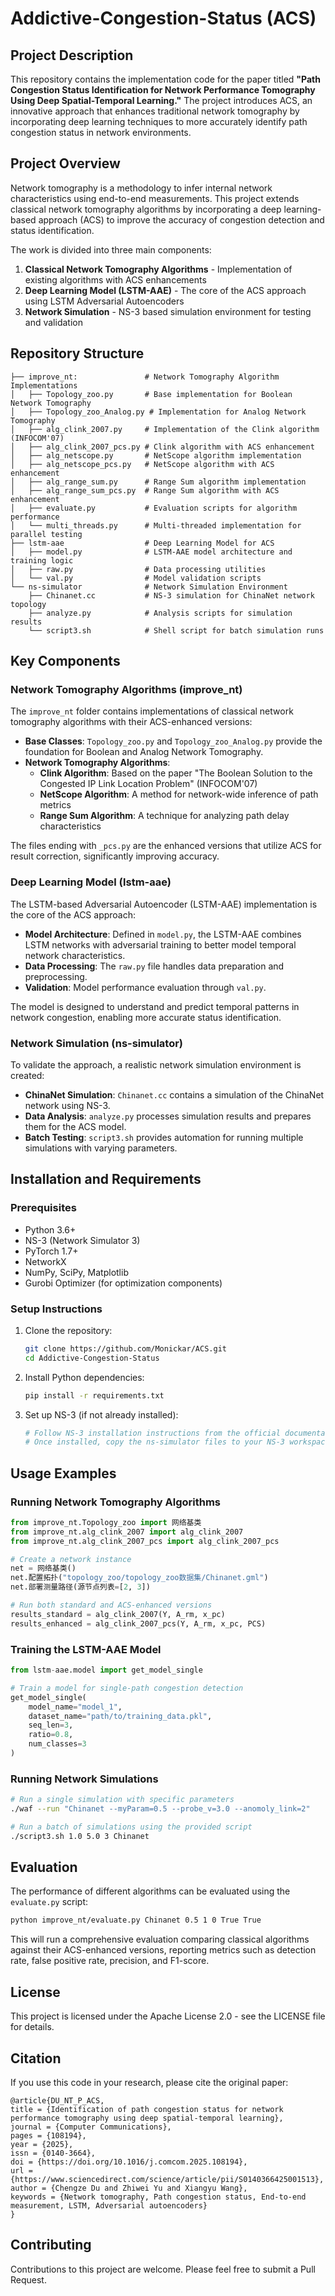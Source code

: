 # Addictive-Congestion-Status (ACS)

## Project Description
This repository contains the implementation code for the paper titled **"Path Congestion Status Identification for Network Performance Tomography Using Deep Spatial-Temporal Learning."** The project introduces ACS, an innovative approach that enhances traditional network tomography by incorporating deep learning techniques to more accurately identify path congestion status in network environments.

## Project Overview
Network tomography is a methodology to infer internal network characteristics using end-to-end measurements. This project extends classical network tomography algorithms by incorporating a deep learning-based approach (ACS) to improve the accuracy of congestion detection and status identification.

The work is divided into three main components:
1. **Classical Network Tomography Algorithms** - Implementation of existing algorithms with ACS enhancements
2. **Deep Learning Model (LSTM-AAE)** - The core of the ACS approach using LSTM Adversarial Autoencoders
3. **Network Simulation** - NS-3 based simulation environment for testing and validation

## Repository Structure
```
├── improve_nt:               # Network Tomography Algorithm Implementations
│   ├── Topology_zoo.py       # Base implementation for Boolean Network Tomography
│   ├── Topology_zoo_Analog.py # Implementation for Analog Network Tomography
│   ├── alg_clink_2007.py     # Implementation of the Clink algorithm (INFOCOM'07)
│   ├── alg_clink_2007_pcs.py # Clink algorithm with ACS enhancement
│   ├── alg_netscope.py       # NetScope algorithm implementation
│   ├── alg_netscope_pcs.py   # NetScope algorithm with ACS enhancement
│   ├── alg_range_sum.py      # Range Sum algorithm implementation
│   ├── alg_range_sum_pcs.py  # Range Sum algorithm with ACS enhancement
│   ├── evaluate.py           # Evaluation scripts for algorithm performance
│   └── multi_threads.py      # Multi-threaded implementation for parallel testing
├── lstm-aae                  # Deep Learning Model for ACS
│   ├── model.py              # LSTM-AAE model architecture and training logic
│   ├── raw.py                # Data processing utilities
│   └── val.py                # Model validation scripts
└── ns-simulator              # Network Simulation Environment
    ├── Chinanet.cc           # NS-3 simulation for ChinaNet network topology
    ├── analyze.py            # Analysis scripts for simulation results
    └── script3.sh            # Shell script for batch simulation runs
```

## Key Components

### Network Tomography Algorithms (improve_nt)
The `improve_nt` folder contains implementations of classical network tomography algorithms with their ACS-enhanced versions:

- **Base Classes**: `Topology_zoo.py` and `Topology_zoo_Analog.py` provide the foundation for Boolean and Analog Network Tomography.
- **Network Tomography Algorithms**:
  - **Clink Algorithm**: Based on the paper "The Boolean Solution to the Congested IP Link Location Problem" (INFOCOM'07)
  - **NetScope Algorithm**: A method for network-wide inference of path metrics
  - **Range Sum Algorithm**: A technique for analyzing path delay characteristics

The files ending with `_pcs.py` are the enhanced versions that utilize ACS for result correction, significantly improving accuracy.

### Deep Learning Model (lstm-aae)
The LSTM-based Adversarial Autoencoder (LSTM-AAE) implementation is the core of the ACS approach:

- **Model Architecture**: Defined in `model.py`, the LSTM-AAE combines LSTM networks with adversarial training to better model temporal network characteristics.
- **Data Processing**: The `raw.py` file handles data preparation and preprocessing.
- **Validation**: Model performance evaluation through `val.py`.

The model is designed to understand and predict temporal patterns in network congestion, enabling more accurate status identification.

### Network Simulation (ns-simulator)
To validate the approach, a realistic network simulation environment is created:

- **ChinaNet Simulation**: `Chinanet.cc` contains a simulation of the ChinaNet network using NS-3.
- **Data Analysis**: `analyze.py` processes simulation results and prepares them for the ACS model.
- **Batch Testing**: `script3.sh` provides automation for running multiple simulations with varying parameters.

## Installation and Requirements

### Prerequisites
- Python 3.6+
- NS-3 (Network Simulator 3)
- PyTorch 1.7+
- NetworkX
- NumPy, SciPy, Matplotlib
- Gurobi Optimizer (for optimization components)

### Setup Instructions
1. Clone the repository:
   ```bash
   git clone https://github.com/Monickar/ACS.git
   cd Addictive-Congestion-Status
   ```

2. Install Python dependencies:
   ```bash
   pip install -r requirements.txt
   ```

3. Set up NS-3 (if not already installed):
   ```bash
   # Follow NS-3 installation instructions from the official documentation
   # Once installed, copy the ns-simulator files to your NS-3 workspace
   ```

## Usage Examples

### Running Network Tomography Algorithms
```python
from improve_nt.Topology_zoo import 网络基类
from improve_nt.alg_clink_2007 import alg_clink_2007
from improve_nt.alg_clink_2007_pcs import alg_clink_2007_pcs

# Create a network instance
net = 网络基类()
net.配置拓扑("topology_zoo/topology_zoo数据集/Chinanet.gml")
net.部署测量路径(源节点列表=[2, 3])

# Run both standard and ACS-enhanced versions
results_standard = alg_clink_2007(Y, A_rm, x_pc)
results_enhanced = alg_clink_2007_pcs(Y, A_rm, x_pc, PCS)
```

### Training the LSTM-AAE Model
```python
from lstm-aae.model import get_model_single

# Train a model for single-path congestion detection
get_model_single(
    model_name="model_1", 
    dataset_name="path/to/training_data.pkl",
    seq_len=3,
    ratio=0.8,
    num_classes=3
)
```

### Running Network Simulations
```bash
# Run a single simulation with specific parameters
./waf --run "Chinanet --myParam=0.5 --probe_v=3.0 --anomoly_link=2"

# Run a batch of simulations using the provided script
./script3.sh 1.0 5.0 3 Chinanet
```

## Evaluation
The performance of different algorithms can be evaluated using the `evaluate.py` script:

```bash
python improve_nt/evaluate.py Chinanet 0.5 1 0 True True
```

This will run a comprehensive evaluation comparing classical algorithms against their ACS-enhanced versions, reporting metrics such as detection rate, false positive rate, precision, and F1-score.

## License
This project is licensed under the Apache License 2.0 - see the LICENSE file for details.

## Citation
If you use this code in your research, please cite the original paper:
```
@article{DU_NT_P_ACS,
title = {Identification of path congestion status for network performance tomography using deep spatial-temporal learning},
journal = {Computer Communications},
pages = {108194},
year = {2025},
issn = {0140-3664},
doi = {https://doi.org/10.1016/j.comcom.2025.108194},
url = {https://www.sciencedirect.com/science/article/pii/S0140366425001513},
author = {Chengze Du and Zhiwei Yu and Xiangyu Wang},
keywords = {Network tomography, Path congestion status, End-to-end measurement, LSTM, Adversarial autoencoders}
}
```

## Contributing
Contributions to this project are welcome. Please feel free to submit a Pull Request.

